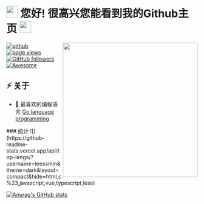 <h1 align="">
<img src="https://emojis.slackmojis.com/emojis/images/1531849430/4246/blob-sunglasses.gif?1531849430" width="30"/> 您好! 很高兴您能看到我的Github主页
<img src="https://emojis.slackmojis.com/emojis/images/1531849430/4246/blob-sunglasses.gif?1531849430" width="30"/>
</h1>
<img align="right" width="355" src="https://github-readme-stats.vercel.app/api?username=leessmin&show_icons=true&bg_color=30,e96443,904e95&title_color=fff&text_color=fff" />
<div align="left">

<a href="https://github.com/leessmin"><img alt="github" src="https://img.shields.io/github/stars/leessmin?affiliations=OWNER&color=%23ffe411&label=github%20stars&logo=github&logoColor=%23fffFF&style=flat" /></a>
 <a href="https://github.com/leessmin/leessmin">
   <img src="https://komarev.com/ghpvc/?username=leessmin" alt="page views" />
 </a>
<a href="https://github.com/leessmin?tab=followers"><img alt="GitHub followers" src="https://img.shields.io/github/followers/leessmin?color=green&logo=github"></a>
<a href="https://github.com/abhisheknaiidu/awesome-github-profile-readme"><img alt="Awesome" src="https://awesome.re/mentioned-badge.svg"></a>
</div>
<h2 align="left" >⚡️ 关于</h2>
<ul>
<li>🔭 最喜欢的编程语言 <a href="https://github.com/golang/go">Go language programming</a></li>
</ul>
### 统计
![](https://github-readme-stats.vercel.app/api/top-langs/?username=leessmin&theme=dark&layout=compact&hide=html,c%23,javascript,vue,typescript,less)

[![Anurag's GitHub stats](https://github-readme-stats.vercel.app/api?username=leessmin&show_icons=true&theme=radical)](https://github.com/anuraghazra/github-readme-stats)
